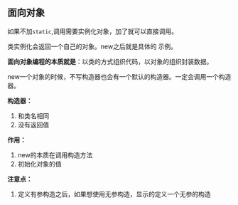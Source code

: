 ## 面向对象

如果不加`static`,调用需要实例化对象，加了就可以直接调用。

类实例化会返回一个自己的对象。new之后就是具体的 示例。

**面向对象编程的本质就是**：以类的方式组织代码，以对象的组织封装数据。



new一个对象的时候，不写构造器也会有一个默认的构造器。一定会调用一个构造器。

**构造器：**

1. 和类名相同
2. 没有返回值

**作用：**

1. new的本质在调用构造方法
2. 初始化对象的值 

**注意点：**

1. 定义有参构造之后，如果想使用无参构造，显示的定义一个无参的构造



